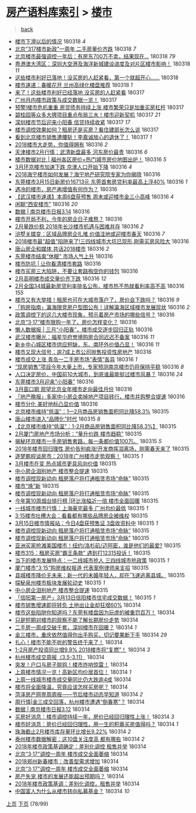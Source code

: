 [房产语料库索引](../../README.md)  > [楼市](楼市.md)
====
> [back](../README.md)

- [楼市下滑以后的情况](http://jkwz.applinzi.com/ittc/7081740993722582027.html#%E6%A5%BC%E5%B8%82%E4%B8%8B%E6%BB%91%E4%BB%A5%E5%90%8E%E7%9A%84%E6%83%85%E5%86%B5) 180318 *4* 
- [北京“317楼市新政”一周年 二手房量价齐跌](http://jkwz.applinzi.com/ittc/7081738140048163856.html#%E5%8C%97%E4%BA%AC%E2%80%9C317%E6%A5%BC%E5%B8%82%E6%96%B0%E6%94%BF%E2%80%9D%E4%B8%80%E5%91%A8%E5%B9%B4+%E4%BA%8C%E6%89%8B%E6%88%BF%E9%87%8F%E4%BB%B7%E9%BD%90%E8%B7%8C) 180318 *7* 
- [北京楼市最强调控一年后：有房东700万不卖，结果现在…](http://jkwz.applinzi.com/ittc/7081727622436619280.html#%E5%8C%97%E4%BA%AC%E6%A5%BC%E5%B8%82%E6%9C%80%E5%BC%BA%E8%B0%83%E6%8E%A7%E4%B8%80%E5%B9%B4%E5%90%8E%EF%BC%9A%E6%9C%89%E6%88%BF%E4%B8%9C700%E4%B8%87%E4%B8%8D%E5%8D%96%EF%BC%8C%E7%BB%93%E6%9E%9C%E7%8E%B0%E5%9C%A8%E2%80%A6) 180318 *79* 
- [粤港澳大湾区：深圳大空港及海洋新城建设进度及对片区楼市影响！](http://jkwz.applinzi.com/ittc/7081591037623796742.html#%E7%B2%A4%E6%B8%AF%E6%BE%B3%E5%A4%A7%E6%B9%BE%E5%8C%BA%EF%BC%9A%E6%B7%B1%E5%9C%B3%E5%A4%A7%E7%A9%BA%E6%B8%AF%E5%8F%8A%E6%B5%B7%E6%B4%8B%E6%96%B0%E5%9F%8E%E5%BB%BA%E8%AE%BE%E8%BF%9B%E5%BA%A6%E5%8F%8A%E5%AF%B9%E7%89%87%E5%8C%BA%E6%A5%BC%E5%B8%82%E5%BD%B1%E5%93%8D%EF%BC%81) 180318 *11* 
- [这些楼市利好已落地！没买房的人赶紧看，第一个就超开心……](http://jkwz.applinzi.com/ittc/7081709107541443590.html#%E8%BF%99%E4%BA%9B%E6%A5%BC%E5%B8%82%E5%88%A9%E5%A5%BD%E5%B7%B2%E8%90%BD%E5%9C%B0%EF%BC%81%E6%B2%A1%E4%B9%B0%E6%88%BF%E7%9A%84%E4%BA%BA%E8%B5%B6%E7%B4%A7%E7%9C%8B%EF%BC%8C%E7%AC%AC%E4%B8%80%E4%B8%AA%E5%B0%B1%E8%B6%85%E5%BC%80%E5%BF%83%E2%80%A6%E2%80%A6) 180318  
- [楼市速递：春暖花开 兰州高绿化楼盘推荐](http://jkwz.applinzi.com/ittc/7081644556510823431.html#%E6%A5%BC%E5%B8%82%E9%80%9F%E9%80%92%EF%BC%9A%E6%98%A5%E6%9A%96%E8%8A%B1%E5%BC%80+%E5%85%B0%E5%B7%9E%E9%AB%98%E7%BB%BF%E5%8C%96%E6%A5%BC%E7%9B%98%E6%8E%A8%E8%8D%90) 180318 *1* 
- [来了！这些楼市利好已经落地 没买房的人赶紧看](http://jkwz.applinzi.com/ittc/7081526854131647499.html#%E6%9D%A5%E4%BA%86%EF%BC%81%E8%BF%99%E4%BA%9B%E6%A5%BC%E5%B8%82%E5%88%A9%E5%A5%BD%E5%B7%B2%E7%BB%8F%E8%90%BD%E5%9C%B0+%E6%B2%A1%E4%B9%B0%E6%88%BF%E7%9A%84%E4%BA%BA%E8%B5%B6%E7%B4%A7%E7%9C%8B) 180317  
- [广州月内楼市政策与成交数据一览！](http://jkwz.applinzi.com/ittc/7081491912983053322.html#%E5%B9%BF%E5%B7%9E%E6%9C%88%E5%86%85%E6%A5%BC%E5%B8%82%E6%94%BF%E7%AD%96%E4%B8%8E%E6%88%90%E4%BA%A4%E6%95%B0%E6%8D%AE%E4%B8%80%E8%A7%88%EF%BC%81) 180317  
- [预警!楼市危机重重,房贷债务持续上涨,楼市繁荣只是加重买房杠杆](http://jkwz.applinzi.com/ittc/7081478498768389136.html#%E9%A2%84%E8%AD%A6%21%E6%A5%BC%E5%B8%82%E5%8D%B1%E6%9C%BA%E9%87%8D%E9%87%8D%2C%E6%88%BF%E8%B4%B7%E5%80%BA%E5%8A%A1%E6%8C%81%E7%BB%AD%E4%B8%8A%E6%B6%A8%2C%E6%A5%BC%E5%B8%82%E7%B9%81%E8%8D%A3%E5%8F%AA%E6%98%AF%E5%8A%A0%E9%87%8D%E4%B9%B0%E6%88%BF%E6%9D%A0%E6%9D%86) 180317  
- [碧桂园等众多大牌项目重点布局三水！楼市迎新契机](http://jkwz.applinzi.com/ittc/7081401964992922641.html#%E7%A2%A7%E6%A1%82%E5%9B%AD%E7%AD%89%E4%BC%97%E5%A4%9A%E5%A4%A7%E7%89%8C%E9%A1%B9%E7%9B%AE%E9%87%8D%E7%82%B9%E5%B8%83%E5%B1%80%E4%B8%89%E6%B0%B4%EF%BC%81%E6%A5%BC%E5%B8%82%E8%BF%8E%E6%96%B0%E5%A5%91%E6%9C%BA) 180317 *21* 
- [深圳楼市节后迎来小阳春 信贷持续收紧](http://jkwz.applinzi.com/ittc/7081369764574528529.html#%E6%B7%B1%E5%9C%B3%E6%A5%BC%E5%B8%82%E8%8A%82%E5%90%8E%E8%BF%8E%E6%9D%A5%E5%B0%8F%E9%98%B3%E6%98%A5+%E4%BF%A1%E8%B4%B7%E6%8C%81%E7%BB%AD%E6%94%B6%E7%B4%A7) 180317 *17* 
- [楼市调控效果如何？租房还是买房？看住建部长怎么说](http://jkwz.applinzi.com/ittc/7081351688751678481.html#%E6%A5%BC%E5%B8%82%E8%B0%83%E6%8E%A7%E6%95%88%E6%9E%9C%E5%A6%82%E4%BD%95%EF%BC%9F%E7%A7%9F%E6%88%BF%E8%BF%98%E6%98%AF%E4%B9%B0%E6%88%BF%EF%BC%9F%E7%9C%8B%E4%BD%8F%E5%BB%BA%E9%83%A8%E9%95%BF%E6%80%8E%E4%B9%88%E8%AF%B4) 180317  
- [看到北京楼市销售遭腰斩！李嘉诚放心的退休了！](http://jkwz.applinzi.com/ittc/7081348546907603979.html#%E7%9C%8B%E5%88%B0%E5%8C%97%E4%BA%AC%E6%A5%BC%E5%B8%82%E9%94%80%E5%94%AE%E9%81%AD%E8%85%B0%E6%96%A9%EF%BC%81%E6%9D%8E%E5%98%89%E8%AF%9A%E6%94%BE%E5%BF%83%E7%9A%84%E9%80%80%E4%BC%91%E4%BA%86%EF%BC%81) 180317 *1* 
- [2018楼市大走势，你值得拥有](http://jkwz.applinzi.com/ittc/7081187081227600903.html#2018%E6%A5%BC%E5%B8%82%E5%A4%A7%E8%B5%B0%E5%8A%BF%EF%BC%8C%E4%BD%A0%E5%80%BC%E5%BE%97%E6%8B%A5%E6%9C%89) 180316 *2* 
- [天津楼市2月行情：武清新盘最多 河东房价最贵](http://jkwz.applinzi.com/ittc/7081185641197208587.html#%E5%A4%A9%E6%B4%A5%E6%A5%BC%E5%B8%822%E6%9C%88%E8%A1%8C%E6%83%85%EF%BC%9A%E6%AD%A6%E6%B8%85%E6%96%B0%E7%9B%98%E6%9C%80%E5%A4%9A+%E6%B2%B3%E4%B8%9C%E6%88%BF%E4%BB%B7%E6%9C%80%E8%B4%B5) 180316 *6* 
- [楼市数据对比 | 福州各区房价+热门城市房价地图出炉！](http://jkwz.applinzi.com/ittc/7081167858430379015.html#%E6%A5%BC%E5%B8%82%E6%95%B0%E6%8D%AE%E5%AF%B9%E6%AF%94+%7C+%E7%A6%8F%E5%B7%9E%E5%90%84%E5%8C%BA%E6%88%BF%E4%BB%B7%2B%E7%83%AD%E9%97%A8%E5%9F%8E%E5%B8%82%E6%88%BF%E4%BB%B7%E5%9C%B0%E5%9B%BE%E5%87%BA%E7%82%89%EF%BC%81) 180316 *5* 
- [3月环京楼市加速下跌 京津人口开始下降](http://jkwz.applinzi.com/ittc/7081138158375011334.html#3%E6%9C%88%E7%8E%AF%E4%BA%AC%E6%A5%BC%E5%B8%82%E5%8A%A0%E9%80%9F%E4%B8%8B%E8%B7%8C+%E4%BA%AC%E6%B4%A5%E4%BA%BA%E5%8F%A3%E5%BC%80%E5%A7%8B%E4%B8%8B%E9%99%8D) 180316 *4* 
- [2018海宁楼市如何发展？海宁地产研究院专家为你揭晓](http://jkwz.applinzi.com/ittc/7081137977764086800.html#2018%E6%B5%B7%E5%AE%81%E6%A5%BC%E5%B8%82%E5%A6%82%E4%BD%95%E5%8F%91%E5%B1%95%EF%BC%9F%E6%B5%B7%E5%AE%81%E5%9C%B0%E4%BA%A7%E7%A0%94%E7%A9%B6%E9%99%A2%E4%B8%93%E5%AE%B6%E4%B8%BA%E4%BD%A0%E6%8F%AD%E6%99%93) 180316  
- [东莞楼市3月15日新房价16713元 东莞首套房贷利率最高上浮40%](http://jkwz.applinzi.com/ittc/7081132479702631435.html#%E4%B8%9C%E8%8E%9E%E6%A5%BC%E5%B8%823%E6%9C%8815%E6%97%A5%E6%96%B0%E6%88%BF%E4%BB%B716713%E5%85%83+%E4%B8%9C%E8%8E%9E%E9%A6%96%E5%A5%97%E6%88%BF%E8%B4%B7%E5%88%A9%E7%8E%87%E6%9C%80%E9%AB%98%E4%B8%8A%E6%B5%AE40%25) 180316 *1* 
- [遇冷的楼市，房产再增值有何作为？](http://jkwz.applinzi.com/ittc/7081120229839340560.html#%E9%81%87%E5%86%B7%E7%9A%84%E6%A5%BC%E5%B8%82%EF%BC%8C%E6%88%BF%E4%BA%A7%E5%86%8D%E5%A2%9E%E5%80%BC%E6%9C%89%E4%BD%95%E4%BD%9C%E4%B8%BA%EF%BC%9F) 180316  
- [【武汉楼市速递】本周6盘获预售 周末或迎楼市金三小高峰](http://jkwz.applinzi.com/ittc/7081078219082318864.html#%E3%80%90%E6%AD%A6%E6%B1%89%E6%A5%BC%E5%B8%82%E9%80%9F%E9%80%92%E3%80%91%E6%9C%AC%E5%91%A86%E7%9B%98%E8%8E%B7%E9%A2%84%E5%94%AE+%E5%91%A8%E6%9C%AB%E6%88%96%E8%BF%8E%E6%A5%BC%E5%B8%82%E9%87%91%E4%B8%89%E5%B0%8F%E9%AB%98%E5%B3%B0) 180316 *4* 
- [闲聊“西安楼市”](http://jkwz.applinzi.com/ittc/7081102299592393744.html#%E9%97%B2%E8%81%8A%E2%80%9C%E8%A5%BF%E5%AE%89%E6%A5%BC%E5%B8%82%E2%80%9D) 180316 *20* 
- [数据 | 南京楼市日报3.14](http://jkwz.applinzi.com/ittc/7081106530030322698.html#%E6%95%B0%E6%8D%AE+%7C+%E5%8D%97%E4%BA%AC%E6%A5%BC%E5%B8%82%E6%97%A5%E6%8A%A53.14) 180316  
- [楼市开局不利，今年的房企日子难熬？](http://jkwz.applinzi.com/ittc/7081102830012466186.html#%E6%A5%BC%E5%B8%82%E5%BC%80%E5%B1%80%E4%B8%8D%E5%88%A9%EF%BC%8C%E4%BB%8A%E5%B9%B4%E7%9A%84%E6%88%BF%E4%BC%81%E6%97%A5%E5%AD%90%E9%9A%BE%E7%86%AC%EF%BC%9F) 180316  
- [2月量跌价稳 2018年长沙楼市机遇与困难并存](http://jkwz.applinzi.com/ittc/7081089118379705354.html#2%E6%9C%88%E9%87%8F%E8%B7%8C%E4%BB%B7%E7%A8%B3+2018%E5%B9%B4%E9%95%BF%E6%B2%99%E6%A5%BC%E5%B8%82%E6%9C%BA%E9%81%87%E4%B8%8E%E5%9B%B0%E9%9A%BE%E5%B9%B6%E5%AD%98) 180316 *2* 
- [浒墅关蝶变：区域品牌房企扎堆 价值洼地或迎楼市春天](http://jkwz.applinzi.com/ittc/7081083972375544848.html#%E6%B5%92%E5%A2%85%E5%85%B3%E8%9D%B6%E5%8F%98%EF%BC%9A%E5%8C%BA%E5%9F%9F%E5%93%81%E7%89%8C%E6%88%BF%E4%BC%81%E6%89%8E%E5%A0%86+%E4%BB%B7%E5%80%BC%E6%B4%BC%E5%9C%B0%E6%88%96%E8%BF%8E%E6%A5%BC%E5%B8%82%E6%98%A5%E5%A4%A9) 180316 *7* 
- [2018楼市最&quot;超值&quot;陷阱来了!三四线城市大坑已现形,刚需买房风险大](http://jkwz.applinzi.com/ittc/7081077806488618001.html#2018%E6%A5%BC%E5%B8%82%E6%9C%80%26quot%3B%E8%B6%85%E5%80%BC%26quot%3B%E9%99%B7%E9%98%B1%E6%9D%A5%E4%BA%86%21%E4%B8%89%E5%9B%9B%E7%BA%BF%E5%9F%8E%E5%B8%82%E5%A4%A7%E5%9D%91%E5%B7%B2%E7%8E%B0%E5%BD%A2%2C%E5%88%9A%E9%9C%80%E4%B9%B0%E6%88%BF%E9%A3%8E%E9%99%A9%E5%A4%A7) 180316  
- [唐山房企和媒体 共话2018楼市](http://jkwz.applinzi.com/ittc/7081075501085230097.html#%E5%94%90%E5%B1%B1%E6%88%BF%E4%BC%81%E5%92%8C%E5%AA%92%E4%BD%93+%E5%85%B1%E8%AF%9D2018%E6%A5%BC%E5%B8%82) 180316 *2* 
- [东莞楼市结束“休眠” 市场人气上升](http://jkwz.applinzi.com/ittc/7081069961789572112.html#%E4%B8%9C%E8%8E%9E%E6%A5%BC%E5%B8%82%E7%BB%93%E6%9D%9F%E2%80%9C%E4%BC%91%E7%9C%A0%E2%80%9D+%E5%B8%82%E5%9C%BA%E4%BA%BA%E6%B0%94%E4%B8%8A%E5%8D%87) 180316  
- [楼市防坑 | 让你看清楼市套路](http://jkwz.applinzi.com/ittc/7081033629029630992.html#%E6%A5%BC%E5%B8%82%E9%98%B2%E5%9D%91+%7C+%E8%AE%A9%E4%BD%A0%E7%9C%8B%E6%B8%85%E6%A5%BC%E5%B8%82%E5%A5%97%E8%B7%AF) 180316  
- [楼市买房三大陷阱，不要让套路掏空你的钱包](http://jkwz.applinzi.com/ittc/7082178410971661323.html#%E6%A5%BC%E5%B8%82%E4%B9%B0%E6%88%BF%E4%B8%89%E5%A4%A7%E9%99%B7%E9%98%B1%EF%BC%8C%E4%B8%8D%E8%A6%81%E8%AE%A9%E5%A5%97%E8%B7%AF%E6%8E%8F%E7%A9%BA%E4%BD%A0%E7%9A%84%E9%92%B1%E5%8C%85) 180316  
- [2月高明楼市成交量价齐下跌](http://jkwz.applinzi.com/ittc/7081033530304103431.html#2%E6%9C%88%E9%AB%98%E6%98%8E%E6%A5%BC%E5%B8%82%E6%88%90%E4%BA%A4%E9%87%8F%E4%BB%B7%E9%BD%90%E4%B8%8B%E8%B7%8C) 180316 *12* 
- [2月全国34城最新房贷利率排名公布，楼市热不热就看利率高不高](http://jkwz.applinzi.com/ittc/7081030790177883153.html#2%E6%9C%88%E5%85%A8%E5%9B%BD34%E5%9F%8E%E6%9C%80%E6%96%B0%E6%88%BF%E8%B4%B7%E5%88%A9%E7%8E%87%E6%8E%92%E5%90%8D%E5%85%AC%E5%B8%83%EF%BC%8C%E6%A5%BC%E5%B8%82%E7%83%AD%E4%B8%8D%E7%83%AD%E5%B0%B1%E7%9C%8B%E5%88%A9%E7%8E%87%E9%AB%98%E4%B8%8D%E9%AB%98) 180316 *155* 
- [楼市又有大举措！租房也可在大城市落户了，房价会下跌吗？](http://jkwz.applinzi.com/ittc/7081029749323596816.html#%E6%A5%BC%E5%B8%82%E5%8F%88%E6%9C%89%E5%A4%A7%E4%B8%BE%E6%8E%AA%EF%BC%81%E7%A7%9F%E6%88%BF%E4%B9%9F%E5%8F%AF%E5%9C%A8%E5%A4%A7%E5%9F%8E%E5%B8%82%E8%90%BD%E6%88%B7%E4%BA%86%EF%BC%8C%E6%88%BF%E4%BB%B7%E4%BC%9A%E4%B8%8B%E8%B7%8C%E5%90%97%EF%BC%9F) 180316 *9* 
- [「购房指南」瀛海限竞房户型图公布！详解瀛海区域楼市发展现状](http://jkwz.applinzi.com/ittc/7080761449620440070.html#%E3%80%8C%E8%B4%AD%E6%88%BF%E6%8C%87%E5%8D%97%E3%80%8D%E7%80%9B%E6%B5%B7%E9%99%90%E7%AB%9E%E6%88%BF%E6%88%B7%E5%9E%8B%E5%9B%BE%E5%85%AC%E5%B8%83%EF%BC%81%E8%AF%A6%E8%A7%A3%E7%80%9B%E6%B5%B7%E5%8C%BA%E5%9F%9F%E6%A5%BC%E5%B8%82%E5%8F%91%E5%B1%95%E7%8E%B0%E7%8A%B6) 180316 *2* 
- [政策调控下的这几大楼市现象，预示着房产市场的哪些信号？](http://jkwz.applinzi.com/ittc/7081023257203704843.html#%E6%94%BF%E7%AD%96%E8%B0%83%E6%8E%A7%E4%B8%8B%E7%9A%84%E8%BF%99%E5%87%A0%E5%A4%A7%E6%A5%BC%E5%B8%82%E7%8E%B0%E8%B1%A1%EF%BC%8C%E9%A2%84%E7%A4%BA%E7%9D%80%E6%88%BF%E4%BA%A7%E5%B8%82%E5%9C%BA%E7%9A%84%E5%93%AA%E4%BA%9B%E4%BF%A1%E5%8F%B7%EF%BC%9F) 180316  
- [北京“3·17”楼市限购一年了，房价怎样变化？](http://jkwz.applinzi.com/ittc/7081021677645595654.html#%E5%8C%97%E4%BA%AC%E2%80%9C3%C2%B717%E2%80%9D%E6%A5%BC%E5%B8%82%E9%99%90%E8%B4%AD%E4%B8%80%E5%B9%B4%E4%BA%86%EF%BC%8C%E6%88%BF%E4%BB%B7%E6%80%8E%E6%A0%B7%E5%8F%98%E5%8C%96%EF%BC%9F) 180316  
- [懒人数据报 | 三月“小阳春”，楼市成交逐步回归正轨](http://jkwz.applinzi.com/ittc/7081010432590742539.html#%E6%87%92%E4%BA%BA%E6%95%B0%E6%8D%AE%E6%8A%A5+%7C+%E4%B8%89%E6%9C%88%E2%80%9C%E5%B0%8F%E9%98%B3%E6%98%A5%E2%80%9D%EF%BC%8C%E6%A5%BC%E5%B8%82%E6%88%90%E4%BA%A4%E9%80%90%E6%AD%A5%E5%9B%9E%E5%BD%92%E6%AD%A3%E8%BD%A8) 180316  
- [武汉楼市曝光：福星华府誉境购房合同迟迟不备案](http://jkwz.applinzi.com/ittc/7081006086712984593.html#%E6%AD%A6%E6%B1%89%E6%A5%BC%E5%B8%82%E6%9B%9D%E5%85%89%EF%BC%9A%E7%A6%8F%E6%98%9F%E5%8D%8E%E5%BA%9C%E8%AA%89%E5%A2%83%E8%B4%AD%E6%88%BF%E5%90%88%E5%90%8C%E8%BF%9F%E8%BF%9F%E4%B8%8D%E5%A4%87%E6%A1%88) 180316 *11* 
- [新乡中心城区楼市供应短缺，东、南环外价值凸显！](http://jkwz.applinzi.com/ittc/7081001927540474897.html#%E6%96%B0%E4%B9%A1%E4%B8%AD%E5%BF%83%E5%9F%8E%E5%8C%BA%E6%A5%BC%E5%B8%82%E4%BE%9B%E5%BA%94%E7%9F%AD%E7%BC%BA%EF%BC%8C%E4%B8%9C%E3%80%81%E5%8D%97%E7%8E%AF%E5%A4%96%E4%BB%B7%E5%80%BC%E5%87%B8%E6%98%BE%EF%BC%81) 180316 *11* 
- [楼市又现大信号：逾7成上市公司抛售投资性房地产](http://jkwz.applinzi.com/ittc/7081001671847314439.html#%E6%A5%BC%E5%B8%82%E5%8F%88%E7%8E%B0%E5%A4%A7%E4%BF%A1%E5%8F%B7%EF%BC%9A%E9%80%BE7%E6%88%90%E4%B8%8A%E5%B8%82%E5%85%AC%E5%8F%B8%E6%8A%9B%E5%94%AE%E6%8A%95%E8%B5%84%E6%80%A7%E6%88%BF%E5%9C%B0%E4%BA%A7) 180316  
- [楼市成交上涨 青岛一二手房市场“表情”各异](http://jkwz.applinzi.com/ittc/7080998368207963143.html#%E6%A5%BC%E5%B8%82%E6%88%90%E4%BA%A4%E4%B8%8A%E6%B6%A8+%E9%9D%92%E5%B2%9B%E4%B8%80%E4%BA%8C%E6%89%8B%E6%88%BF%E5%B8%82%E5%9C%BA%E2%80%9C%E8%A1%A8%E6%83%85%E2%80%9D%E5%90%84%E5%BC%82) 180316 *1* 
- [“现房销售”项目今年大量上市，专家预测南京楼市仍将保持平稳](http://jkwz.applinzi.com/ittc/7080996668453684231.html#%E2%80%9C%E7%8E%B0%E6%88%BF%E9%94%80%E5%94%AE%E2%80%9D%E9%A1%B9%E7%9B%AE%E4%BB%8A%E5%B9%B4%E5%A4%A7%E9%87%8F%E4%B8%8A%E5%B8%82%EF%BC%8C%E4%B8%93%E5%AE%B6%E9%A2%84%E6%B5%8B%E5%8D%97%E4%BA%AC%E6%A5%BC%E5%B8%82%E4%BB%8D%E5%B0%86%E4%BF%9D%E6%8C%81%E5%B9%B3%E7%A8%B3) 180316 *8* 
- [人口决定房价，中国前10大城市，到底谁最能挺过楼市风暴？](http://jkwz.applinzi.com/ittc/7080991997165044746.html#%E4%BA%BA%E5%8F%A3%E5%86%B3%E5%AE%9A%E6%88%BF%E4%BB%B7%EF%BC%8C%E4%B8%AD%E5%9B%BD%E5%89%8D10%E5%A4%A7%E5%9F%8E%E5%B8%82%EF%BC%8C%E5%88%B0%E5%BA%95%E8%B0%81%E6%9C%80%E8%83%BD%E6%8C%BA%E8%BF%87%E6%A5%BC%E5%B8%82%E9%A3%8E%E6%9A%B4%EF%BC%9F) 180316 *24* 
- [东莞楼市3月迎来“小阳春”](http://jkwz.applinzi.com/ittc/7080980255680758794.html#%E4%B8%9C%E8%8E%9E%E6%A5%BC%E5%B8%823%E6%9C%88%E8%BF%8E%E6%9D%A5%E2%80%9C%E5%B0%8F%E9%98%B3%E6%98%A5%E2%80%9D) 180316  
- [3月窗口期 观望北京全年楼市走向最佳月份](http://jkwz.applinzi.com/ittc/7080958089723642890.html#3%E6%9C%88%E7%AA%97%E5%8F%A3%E6%9C%9F+%E8%A7%82%E6%9C%9B%E5%8C%97%E4%BA%AC%E5%85%A8%E5%B9%B4%E6%A5%BC%E5%B8%82%E8%B5%B0%E5%90%91%E6%9C%80%E4%BD%B3%E6%9C%88%E4%BB%BD) 180316  
- [「地产晚报」多家中小房企卖掉地产项目转行，楼市并购整合提速](http://jkwz.applinzi.com/ittc/7080936432728540171.html#%E3%80%8C%E5%9C%B0%E4%BA%A7%E6%99%9A%E6%8A%A5%E3%80%8D%E5%A4%9A%E5%AE%B6%E4%B8%AD%E5%B0%8F%E6%88%BF%E4%BC%81%E5%8D%96%E6%8E%89%E5%9C%B0%E4%BA%A7%E9%A1%B9%E7%9B%AE%E8%BD%AC%E8%A1%8C%EF%BC%8C%E6%A5%BC%E5%B8%82%E5%B9%B6%E8%B4%AD%E6%95%B4%E5%90%88%E6%8F%90%E9%80%9F) 180316  
- [楼市分化 美好地标凸显价值](http://jkwz.applinzi.com/ittc/7080883695605253127.html#%E6%A5%BC%E5%B8%82%E5%88%86%E5%8C%96+%E7%BE%8E%E5%A5%BD%E5%9C%B0%E6%A0%87%E5%87%B8%E6%98%BE%E4%BB%B7%E5%80%BC) 180316  
- [北京楼市维持“低温”：1—2月商品房销售面积同比降58.3%](http://jkwz.applinzi.com/ittc/7080810160044114961.html#%E5%8C%97%E4%BA%AC%E6%A5%BC%E5%B8%82%E7%BB%B4%E6%8C%81%E2%80%9C%E4%BD%8E%E6%B8%A9%E2%80%9D%EF%BC%9A1%E2%80%942%E6%9C%88%E5%95%86%E5%93%81%E6%88%BF%E9%94%80%E5%94%AE%E9%9D%A2%E7%A7%AF%E5%90%8C%E6%AF%94%E9%99%8D58.3%25) 180315  
- [唐山楼市进入“品牌化”时代](http://jkwz.applinzi.com/ittc/7080806434336146448.html#%E5%94%90%E5%B1%B1%E6%A5%BC%E5%B8%82%E8%BF%9B%E5%85%A5%E2%80%9C%E5%93%81%E7%89%8C%E5%8C%96%E2%80%9D%E6%97%B6%E4%BB%A3) 180315 *8* 
- [【北京楼市维持“低温”：1-2月商品房销售面积同比降58.3%】](http://jkwz.applinzi.com/ittc/7080793807274902539.html#%E3%80%90%E5%8C%97%E4%BA%AC%E6%A5%BC%E5%B8%82%E7%BB%B4%E6%8C%81%E2%80%9C%E4%BD%8E%E6%B8%A9%E2%80%9D%EF%BC%9A1-2%E6%9C%88%E5%95%86%E5%93%81%E6%88%BF%E9%94%80%E5%94%AE%E9%9D%A2%E7%A7%AF%E5%90%8C%E6%AF%94%E9%99%8D58.3%25%E3%80%91) 180315  
- [2月厦门房地产市场分析：“量升价跌 楼市趋稳”](http://jkwz.applinzi.com/ittc/7080430447782003722.html#2%E6%9C%88%E5%8E%A6%E9%97%A8%E6%88%BF%E5%9C%B0%E4%BA%A7%E5%B8%82%E5%9C%BA%E5%88%86%E6%9E%90%EF%BC%9A%E2%80%9C%E9%87%8F%E5%8D%87%E4%BB%B7%E8%B7%8C+%E6%A5%BC%E5%B8%82%E8%B6%8B%E7%A8%B3%E2%80%9D) 180315  
- [揭秘环京楼市一手房销售套路，每一条都价值100万。](http://jkwz.applinzi.com/ittc/7080789253527438353.html#%E6%8F%AD%E7%A7%98%E7%8E%AF%E4%BA%AC%E6%A5%BC%E5%B8%82%E4%B8%80%E6%89%8B%E6%88%BF%E9%94%80%E5%94%AE%E5%A5%97%E8%B7%AF%EF%BC%8C%E6%AF%8F%E4%B8%80%E6%9D%A1%E9%83%BD%E4%BB%B7%E5%80%BC100%E4%B8%87%E3%80%82) 180315 *5* 
- [2018年楼市回归理性,房价告别疯涨!开发商挥泪离场，刚需春天来了](http://jkwz.applinzi.com/ittc/7080744172971885578.html#2018%E5%B9%B4%E6%A5%BC%E5%B8%82%E5%9B%9E%E5%BD%92%E7%90%86%E6%80%A7%2C%E6%88%BF%E4%BB%B7%E5%91%8A%E5%88%AB%E7%96%AF%E6%B6%A8%21%E5%BC%80%E5%8F%91%E5%95%86%E6%8C%A5%E6%B3%AA%E7%A6%BB%E5%9C%BA%EF%BC%8C%E5%88%9A%E9%9C%80%E6%98%A5%E5%A4%A9%E6%9D%A5%E4%BA%86) 180315  
- [逐梦鹏程谈房市：2018年广州楼市走势观察！](http://jkwz.applinzi.com/ittc/7080751787386864651.html#%E9%80%90%E6%A2%A6%E9%B9%8F%E7%A8%8B%E8%B0%88%E6%88%BF%E5%B8%82%EF%BC%9A2018%E5%B9%B4%E5%B9%BF%E5%B7%9E%E6%A5%BC%E5%B8%82%E8%B5%B0%E5%8A%BF%E8%A7%82%E5%AF%9F%EF%BC%81) 180315 *1* 
- [3月楼市在变 热点城市更具风向价值](http://jkwz.applinzi.com/ittc/7080748220655600651.html#3%E6%9C%88%E6%A5%BC%E5%B8%82%E5%9C%A8%E5%8F%98+%E7%83%AD%E7%82%B9%E5%9F%8E%E5%B8%82%E6%9B%B4%E5%85%B7%E9%A3%8E%E5%90%91%E4%BB%B7%E5%80%BC) 180315  
- [中小房企泪别地产 楼市整合提速](http://jkwz.applinzi.com/ittc/7080718018672067590.html#%E4%B8%AD%E5%B0%8F%E6%88%BF%E4%BC%81%E6%B3%AA%E5%88%AB%E5%9C%B0%E4%BA%A7+%E6%A5%BC%E5%B8%82%E6%95%B4%E5%90%88%E6%8F%90%E9%80%9F) 180315  
- [楼市调控现新动向 租房落户将打通租赁市场“命脉”](http://jkwz.applinzi.com/ittc/7080705112047879174.html#%E6%A5%BC%E5%B8%82%E8%B0%83%E6%8E%A7%E7%8E%B0%E6%96%B0%E5%8A%A8%E5%90%91+%E7%A7%9F%E6%88%BF%E8%90%BD%E6%88%B7%E5%B0%86%E6%89%93%E9%80%9A%E7%A7%9F%E8%B5%81%E5%B8%82%E5%9C%BA%E2%80%9C%E5%91%BD%E8%84%89%E2%80%9D) 180315  
- [楼市“焕”新](http://jkwz.applinzi.com/ittc/7080713736614839307.html#%E6%A5%BC%E5%B8%82%E2%80%9C%E7%84%95%E2%80%9D%E6%96%B0) 180315  
- [楼市调控现新动向 租房落户将打通租赁市场“命脉”](http://jkwz.applinzi.com/ittc/7080711509028373510.html#%E6%A5%BC%E5%B8%82%E8%B0%83%E6%8E%A7%E7%8E%B0%E6%96%B0%E5%8A%A8%E5%90%91+%E7%A7%9F%E6%88%BF%E8%90%BD%E6%88%B7%E5%B0%86%E6%89%93%E9%80%9A%E7%A7%9F%E8%B5%81%E5%B8%82%E5%9C%BA%E2%80%9C%E5%91%BD%E8%84%89%E2%80%9D) 180315  
- [今年第10周烟台排行榜 |环比涨幅近一倍 楼市全面回暖](http://jkwz.applinzi.com/ittc/7079931802624197639.html#%E4%BB%8A%E5%B9%B4%E7%AC%AC10%E5%91%A8%E7%83%9F%E5%8F%B0%E6%8E%92%E8%A1%8C%E6%A6%9C+%7C%E7%8E%AF%E6%AF%94%E6%B6%A8%E5%B9%85%E8%BF%91%E4%B8%80%E5%80%8D+%E6%A5%BC%E5%B8%82%E5%85%A8%E9%9D%A2%E5%9B%9E%E6%9A%96) 180315  
- [一线城市楼市行情：上海豪宅最多 广州均价最低](http://jkwz.applinzi.com/ittc/7080698135104193552.html#%E4%B8%80%E7%BA%BF%E5%9F%8E%E5%B8%82%E6%A5%BC%E5%B8%82%E8%A1%8C%E6%83%85%EF%BC%9A%E4%B8%8A%E6%B5%B7%E8%B1%AA%E5%AE%85%E6%9C%80%E5%A4%9A+%E5%B9%BF%E5%B7%9E%E5%9D%87%E4%BB%B7%E6%9C%80%E4%BD%8E) 180315 *1* 
- [3·15楼市吐槽大会：看看都有哪些品牌房企被维权](http://jkwz.applinzi.com/ittc/7080664707558278150.html#3%C2%B715%E6%A5%BC%E5%B8%82%E5%90%90%E6%A7%BD%E5%A4%A7%E4%BC%9A%EF%BC%9A%E7%9C%8B%E7%9C%8B%E9%83%BD%E6%9C%89%E5%93%AA%E4%BA%9B%E5%93%81%E7%89%8C%E6%88%BF%E4%BC%81%E8%A2%AB%E7%BB%B4%E6%9D%83) 180315  
- [3月15日楼市情报站：今日4盘获预售证 3盘收资料中](http://jkwz.applinzi.com/ittc/7080654121420194827.html#3%E6%9C%8815%E6%97%A5%E6%A5%BC%E5%B8%82%E6%83%85%E6%8A%A5%E7%AB%99%EF%BC%9A%E4%BB%8A%E6%97%A54%E7%9B%98%E8%8E%B7%E9%A2%84%E5%94%AE%E8%AF%81+3%E7%9B%98%E6%94%B6%E8%B5%84%E6%96%99%E4%B8%AD) 180315 *1* 
- [楼市调控现新动向 租房落户将打通租赁市场“命脉”](http://jkwz.applinzi.com/ittc/7080649326487667723.html#%E6%A5%BC%E5%B8%82%E8%B0%83%E6%8E%A7%E7%8E%B0%E6%96%B0%E5%8A%A8%E5%90%91+%E7%A7%9F%E6%88%BF%E8%90%BD%E6%88%B7%E5%B0%86%E6%89%93%E9%80%9A%E7%A7%9F%E8%B5%81%E5%B8%82%E5%9C%BA%E2%80%9C%E5%91%BD%E8%84%89%E2%80%9D) 180315  
- [楼市调控现新动向 租房落户将打通租赁市场“命脉”](http://jkwz.applinzi.com/ittc/7080648910672757770.html#%E6%A5%BC%E5%B8%82%E8%B0%83%E6%8E%A7%E7%8E%B0%E6%96%B0%E5%8A%A8%E5%90%91+%E7%A7%9F%E6%88%BF%E8%90%BD%E6%88%B7%E5%B0%86%E6%89%93%E9%80%9A%E7%A7%9F%E8%B5%81%E5%B8%82%E5%9C%BA%E2%80%9C%E5%91%BD%E8%84%89%E2%80%9D) 180315  
- [亚洲买家抢滩美国楼市！纽约/洛杉矶/迈阿密，谁是他们的最爱?](http://jkwz.applinzi.com/ittc/7080647458575352848.html#%E4%BA%9A%E6%B4%B2%E4%B9%B0%E5%AE%B6%E6%8A%A2%E6%BB%A9%E7%BE%8E%E5%9B%BD%E6%A5%BC%E5%B8%82%EF%BC%81%E7%BA%BD%E7%BA%A6%2F%E6%B4%9B%E6%9D%89%E7%9F%B6%2F%E8%BF%88%E9%98%BF%E5%AF%86%EF%BC%8C%E8%B0%81%E6%98%AF%E4%BB%96%E4%BB%AC%E7%9A%84%E6%9C%80%E7%88%B1%3F) 180315  
- [楼市315：租房买房“霸王条款” 遇到打12315投诉！](http://jkwz.applinzi.com/ittc/7080644483802989574.html#%E6%A5%BC%E5%B8%82315%EF%BC%9A%E7%A7%9F%E6%88%BF%E4%B9%B0%E6%88%BF%E2%80%9C%E9%9C%B8%E7%8E%8B%E6%9D%A1%E6%AC%BE%E2%80%9D+%E9%81%87%E5%88%B0%E6%89%9312315%E6%8A%95%E8%AF%89%EF%BC%81) 180315  
- [当下的楼市发展特点：一二线城市抢人 三四线城市抢政策](http://jkwz.applinzi.com/ittc/7080641520334275590.html#%E5%BD%93%E4%B8%8B%E7%9A%84%E6%A5%BC%E5%B8%82%E5%8F%91%E5%B1%95%E7%89%B9%E7%82%B9%EF%BC%9A%E4%B8%80%E4%BA%8C%E7%BA%BF%E5%9F%8E%E5%B8%82%E6%8A%A2%E4%BA%BA+%E4%B8%89%E5%9B%9B%E7%BA%BF%E5%9F%8E%E5%B8%82%E6%8A%A2%E6%94%BF%E7%AD%96) 180315 *1* 
- [厦门楼市“3·15”购房维权报道 代表案例律师来支招](http://jkwz.applinzi.com/ittc/7080633622631810055.html#%E5%8E%A6%E9%97%A8%E6%A5%BC%E5%B8%82%E2%80%9C3%C2%B715%E2%80%9D%E8%B4%AD%E6%88%BF%E7%BB%B4%E6%9D%83%E6%8A%A5%E9%81%93+%E4%BB%A3%E8%A1%A8%E6%A1%88%E4%BE%8B%E5%BE%8B%E5%B8%88%E6%9D%A5%E6%94%AF%E6%8B%9B) 180315  
- [县城楼市降价无未来：新一代的未婚年轻人，却在飞速逃离县城。](http://jkwz.applinzi.com/ittc/7080243767645045776.html#%E5%8E%BF%E5%9F%8E%E6%A5%BC%E5%B8%82%E9%99%8D%E4%BB%B7%E6%97%A0%E6%9C%AA%E6%9D%A5%EF%BC%9A%E6%96%B0%E4%B8%80%E4%BB%A3%E7%9A%84%E6%9C%AA%E5%A9%9A%E5%B9%B4%E8%BD%BB%E4%BA%BA%EF%BC%8C%E5%8D%B4%E5%9C%A8%E9%A3%9E%E9%80%9F%E9%80%83%E7%A6%BB%E5%8E%BF%E5%9F%8E%E3%80%82) 180315  
- [探秘泉州楼市板块发展轮动史](http://jkwz.applinzi.com/ittc/7080621743385609222.html#%E6%8E%A2%E7%A7%98%E6%B3%89%E5%B7%9E%E6%A5%BC%E5%B8%82%E6%9D%BF%E5%9D%97%E5%8F%91%E5%B1%95%E8%BD%AE%E5%8A%A8%E5%8F%B2) 180315 *1* 
- [中小房企泪别地产 楼市整合提速](http://jkwz.applinzi.com/ittc/7080618370271806471.html#%E4%B8%AD%E5%B0%8F%E6%88%BF%E4%BC%81%E6%B3%AA%E5%88%AB%E5%9C%B0%E4%BA%A7+%E6%A5%BC%E5%B8%82%E6%95%B4%E5%90%88%E6%8F%90%E9%80%9F) 180315  
- [「信阳第一房产」3月13日信阳楼市住宅成交数据！](http://jkwz.applinzi.com/ittc/7080527207091143697.html#%E3%80%8C%E4%BF%A1%E9%98%B3%E7%AC%AC%E4%B8%80%E6%88%BF%E4%BA%A7%E3%80%8D3%E6%9C%8813%E6%97%A5%E4%BF%A1%E9%98%B3%E6%A5%BC%E5%B8%82%E4%BD%8F%E5%AE%85%E6%88%90%E4%BA%A4%E6%95%B0%E6%8D%AE%EF%BC%81) 180315 *1* 
- [楼市销售增速即将转负 土地出让金却狂增60%](http://jkwz.applinzi.com/ittc/7080459131834336266.html#%E6%A5%BC%E5%B8%82%E9%94%80%E5%94%AE%E5%A2%9E%E9%80%9F%E5%8D%B3%E5%B0%86%E8%BD%AC%E8%B4%9F+%E5%9C%9F%E5%9C%B0%E5%87%BA%E8%AE%A9%E9%87%91%E5%8D%B4%E7%8B%82%E5%A2%9E60%25) 180314  
- [楼市这些陷阱你知道吗？东莞有楼盘因为玩虚的被重罚百万！](http://jkwz.applinzi.com/ittc/7080458429884007441.html#%E6%A5%BC%E5%B8%82%E8%BF%99%E4%BA%9B%E9%99%B7%E9%98%B1%E4%BD%A0%E7%9F%A5%E9%81%93%E5%90%97%EF%BC%9F%E4%B8%9C%E8%8E%9E%E6%9C%89%E6%A5%BC%E7%9B%98%E5%9B%A0%E4%B8%BA%E7%8E%A9%E8%99%9A%E7%9A%84%E8%A2%AB%E9%87%8D%E7%BD%9A%E7%99%BE%E4%B8%87%EF%BC%81) 180314  
- [只是短期对楼市的观察不能了解长期房价走势](http://jkwz.applinzi.com/ittc/7080427679646221319.html#%E5%8F%AA%E6%98%AF%E7%9F%AD%E6%9C%9F%E5%AF%B9%E6%A5%BC%E5%B8%82%E7%9A%84%E8%A7%82%E5%AF%9F%E4%B8%8D%E8%83%BD%E4%BA%86%E8%A7%A3%E9%95%BF%E6%9C%9F%E6%88%BF%E4%BB%B7%E8%B5%B0%E5%8A%BF) 180314  
- [二手房一周成交破千套，深圳楼市在回暖？](http://jkwz.applinzi.com/ittc/7080409477914559504.html#%E4%BA%8C%E6%89%8B%E6%88%BF%E4%B8%80%E5%91%A8%E6%88%90%E4%BA%A4%E7%A0%B4%E5%8D%83%E5%A5%97%EF%BC%8C%E6%B7%B1%E5%9C%B3%E6%A5%BC%E5%B8%82%E5%9C%A8%E5%9B%9E%E6%9A%96%EF%BC%9F) 180314 *1* 
- [金三楼市，重庆依然值得你出手购买，切记要果断下手](http://jkwz.applinzi.com/ittc/7080088672198460423.html#%E9%87%91%E4%B8%89%E6%A5%BC%E5%B8%82%EF%BC%8C%E9%87%8D%E5%BA%86%E4%BE%9D%E7%84%B6%E5%80%BC%E5%BE%97%E4%BD%A0%E5%87%BA%E6%89%8B%E8%B4%AD%E4%B9%B0%EF%BC%8C%E5%88%87%E8%AE%B0%E8%A6%81%E6%9E%9C%E6%96%AD%E4%B8%8B%E6%89%8B) 180314 *29* 
- [扎心！楼市不能不听的警告终于来了！](http://jkwz.applinzi.com/ittc/7080366026250519568.html#%E6%89%8E%E5%BF%83%EF%BC%81%E6%A5%BC%E5%B8%82%E4%B8%8D%E8%83%BD%E4%B8%8D%E5%90%AC%E7%9A%84%E8%AD%A6%E5%91%8A%E7%BB%88%E4%BA%8E%E6%9D%A5%E4%BA%86%EF%BC%81) 180314  
- [1-2月房产投资同比增9.9% 2018楼市将“复燃”！](http://jkwz.applinzi.com/ittc/7080357270317958155.html#1-2%E6%9C%88%E6%88%BF%E4%BA%A7%E6%8A%95%E8%B5%84%E5%90%8C%E6%AF%94%E5%A2%9E9.9%25+2018%E6%A5%BC%E5%B8%82%E5%B0%86%E2%80%9C%E5%A4%8D%E7%87%83%E2%80%9D%EF%BC%81) 180314 *3* 
- [杭州楼市成交周报（3.5-3.11）](http://jkwz.applinzi.com/ittc/7080334996110050315.html#%E6%9D%AD%E5%B7%9E%E6%A5%BC%E5%B8%82%E6%88%90%E4%BA%A4%E5%91%A8%E6%8A%A5%EF%BC%883.5-3.11%EF%BC%89) 180314  
- [突发！户口与房子脱钩！楼市炸响惊雷！](http://jkwz.applinzi.com/ittc/7080330010227639302.html#%E7%AA%81%E5%8F%91%EF%BC%81%E6%88%B7%E5%8F%A3%E4%B8%8E%E6%88%BF%E5%AD%90%E8%84%B1%E9%92%A9%EF%BC%81%E6%A5%BC%E5%B8%82%E7%82%B8%E5%93%8D%E6%83%8A%E9%9B%B7%EF%BC%81) 180314  
- [上周楼市情况一览！高新区均价居首位！](http://jkwz.applinzi.com/ittc/7080324816072868880.html#%E4%B8%8A%E5%91%A8%E6%A5%BC%E5%B8%82%E6%83%85%E5%86%B5%E4%B8%80%E8%A7%88%EF%BC%81%E9%AB%98%E6%96%B0%E5%8C%BA%E5%9D%87%E4%BB%B7%E5%B1%85%E9%A6%96%E4%BD%8D%EF%BC%81) 180314 *1* 
- [上周一线城市楼市成交量同比仍大跌逾4成](http://jkwz.applinzi.com/ittc/7080310867147359243.html#%E4%B8%8A%E5%91%A8%E4%B8%80%E7%BA%BF%E5%9F%8E%E5%B8%82%E6%A5%BC%E5%B8%82%E6%88%90%E4%BA%A4%E9%87%8F%E5%90%8C%E6%AF%94%E4%BB%8D%E5%A4%A7%E8%B7%8C%E9%80%BE4%E6%88%90) 180314  
- [楼市将全面降温，究竟应该怎样买房呢？](http://jkwz.applinzi.com/ittc/7080266591520687111.html#%E6%A5%BC%E5%B8%82%E5%B0%86%E5%85%A8%E9%9D%A2%E9%99%8D%E6%B8%A9%EF%BC%8C%E7%A9%B6%E7%AB%9F%E5%BA%94%E8%AF%A5%E6%80%8E%E6%A0%B7%E4%B9%B0%E6%88%BF%E5%91%A2%EF%BC%9F) 180314  
- [菏泽房产网壹周周报——节后楼市动态早知道](http://jkwz.applinzi.com/ittc/7080251132708652042.html#%E8%8F%8F%E6%B3%BD%E6%88%BF%E4%BA%A7%E7%BD%91%E5%A3%B9%E5%91%A8%E5%91%A8%E6%8A%A5%E2%80%94%E2%80%94%E8%8A%82%E5%90%8E%E6%A5%BC%E5%B8%82%E5%8A%A8%E6%80%81%E6%97%A9%E7%9F%A5%E9%81%93) 180314 *2* 
- [周行情|金三成交回落，杭州楼市遭遇“倒春寒”？](http://jkwz.applinzi.com/ittc/7080255828584301578.html#%E5%91%A8%E8%A1%8C%E6%83%85%7C%E9%87%91%E4%B8%89%E6%88%90%E4%BA%A4%E5%9B%9E%E8%90%BD%EF%BC%8C%E6%9D%AD%E5%B7%9E%E6%A5%BC%E5%B8%82%E9%81%AD%E9%81%87%E2%80%9C%E5%80%92%E6%98%A5%E5%AF%92%E2%80%9D%EF%BC%9F) 180314  
- [数据 | 南京楼市日报3.12](http://jkwz.applinzi.com/ittc/7080254913311671312.html#%E6%95%B0%E6%8D%AE+%7C+%E5%8D%97%E4%BA%AC%E6%A5%BC%E5%B8%82%E6%97%A5%E6%8A%A53.12) 180314  
- [买房好消息：楼市调控持续一年，房价已经回归理性上涨！](http://jkwz.applinzi.com/ittc/7080250319911257099.html#%E4%B9%B0%E6%88%BF%E5%A5%BD%E6%B6%88%E6%81%AF%EF%BC%9A%E6%A5%BC%E5%B8%82%E8%B0%83%E6%8E%A7%E6%8C%81%E7%BB%AD%E4%B8%80%E5%B9%B4%EF%BC%8C%E6%88%BF%E4%BB%B7%E5%B7%B2%E7%BB%8F%E5%9B%9E%E5%BD%92%E7%90%86%E6%80%A7%E4%B8%8A%E6%B6%A8%EF%BC%81) 180314 *3* 
- [楼市好消息：房价已经回归理性，用一生的积蓄买房值得吗？](http://jkwz.applinzi.com/ittc/7080250320037086215.html#%E6%A5%BC%E5%B8%82%E5%A5%BD%E6%B6%88%E6%81%AF%EF%BC%9A%E6%88%BF%E4%BB%B7%E5%B7%B2%E7%BB%8F%E5%9B%9E%E5%BD%92%E7%90%86%E6%80%A7%EF%BC%8C%E7%94%A8%E4%B8%80%E7%94%9F%E7%9A%84%E7%A7%AF%E8%93%84%E4%B9%B0%E6%88%BF%E5%80%BC%E5%BE%97%E5%90%97%EF%BC%9F) 180314 *1* 
- [珠海截止2月楼市库存量环比增长9.22%](http://jkwz.applinzi.com/ittc/7080249154200929297.html#%E7%8F%A0%E6%B5%B7%E6%88%AA%E6%AD%A22%E6%9C%88%E6%A5%BC%E5%B8%82%E5%BA%93%E5%AD%98%E9%87%8F%E7%8E%AF%E6%AF%94%E5%A2%9E%E9%95%BF9.22%25) 180314 *2* 
- [泰州楼市数据解密：这10盘关注度高 都有哪些](http://jkwz.applinzi.com/ittc/7080245242270057478.html#%E6%B3%B0%E5%B7%9E%E6%A5%BC%E5%B8%82%E6%95%B0%E6%8D%AE%E8%A7%A3%E5%AF%86%EF%BC%9A%E8%BF%9910%E7%9B%98%E5%85%B3%E6%B3%A8%E5%BA%A6%E9%AB%98+%E9%83%BD%E6%9C%89%E5%93%AA%E4%BA%9B) 180314 *2* 
- [2018年楼市政策基调确定：差别化调控 租售并举](http://jkwz.applinzi.com/ittc/7080242567554008070.html#2018%E5%B9%B4%E6%A5%BC%E5%B8%82%E6%94%BF%E7%AD%96%E5%9F%BA%E8%B0%83%E7%A1%AE%E5%AE%9A%EF%BC%9A%E5%B7%AE%E5%88%AB%E5%8C%96%E8%B0%83%E6%8E%A7+%E7%A7%9F%E5%94%AE%E5%B9%B6%E4%B8%BE) 180314  
- [北京“3·17”调控一周年 楼市成交全面萎缩](http://jkwz.applinzi.com/ittc/7080242558724998154.html#%E5%8C%97%E4%BA%AC%E2%80%9C3%C2%B717%E2%80%9D%E8%B0%83%E6%8E%A7%E4%B8%80%E5%91%A8%E5%B9%B4+%E6%A5%BC%E5%B8%82%E6%88%90%E4%BA%A4%E5%85%A8%E9%9D%A2%E8%90%8E%E7%BC%A9) 180314  
- [2018郑州新春楼市：改善型需求增加](http://jkwz.applinzi.com/ittc/7080233566527292422.html#2018%E9%83%91%E5%B7%9E%E6%96%B0%E6%98%A5%E6%A5%BC%E5%B8%82%EF%BC%9A%E6%94%B9%E5%96%84%E5%9E%8B%E9%9C%80%E6%B1%82%E5%A2%9E%E5%8A%A0) 180314  
- [北京“3·17”调控一周年 楼市成交全面萎缩](http://jkwz.applinzi.com/ittc/7080229910054700038.html#%E5%8C%97%E4%BA%AC%E2%80%9C3%C2%B717%E2%80%9D%E8%B0%83%E6%8E%A7%E4%B8%80%E5%91%A8%E5%B9%B4+%E6%A5%BC%E5%B8%82%E6%88%90%E4%BA%A4%E5%85%A8%E9%9D%A2%E8%90%8E%E7%BC%A9) 180314  
- [房产失宠 楼市的发展还能超出预期吗？](http://jkwz.applinzi.com/ittc/7080229210327352330.html#%E6%88%BF%E4%BA%A7%E5%A4%B1%E5%AE%A0+%E6%A5%BC%E5%B8%82%E7%9A%84%E5%8F%91%E5%B1%95%E8%BF%98%E8%83%BD%E8%B6%85%E5%87%BA%E9%A2%84%E6%9C%9F%E5%90%97%EF%BC%9F) 180314  
- [2018年楼市政策基调：差别化调控，租售并举](http://jkwz.applinzi.com/ittc/7080225988690838544.html#2018%E5%B9%B4%E6%A5%BC%E5%B8%82%E6%94%BF%E7%AD%96%E5%9F%BA%E8%B0%83%EF%BC%9A%E5%B7%AE%E5%88%AB%E5%8C%96%E8%B0%83%E6%8E%A7%EF%BC%8C%E7%A7%9F%E5%94%AE%E5%B9%B6%E4%B8%BE) 180314  
- [中国富人为什么从楼市转向私募基金？](http://jkwz.applinzi.com/ittc/7080163374380090375.html#%E4%B8%AD%E5%9B%BD%E5%AF%8C%E4%BA%BA%E4%B8%BA%E4%BB%80%E4%B9%88%E4%BB%8E%E6%A5%BC%E5%B8%82%E8%BD%AC%E5%90%91%E7%A7%81%E5%8B%9F%E5%9F%BA%E9%87%91%EF%BC%9F) 180314 *10* 


 [上页](楼市79.md) [下页](楼市77.md)          (78/99)